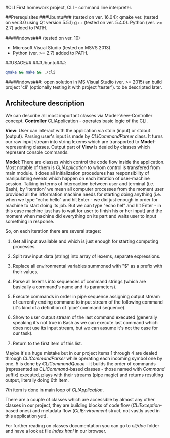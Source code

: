#CLI
First homework project, CLI - command line interpreter.

##Prerequisites
###Ubuntu### (tested on ver. 16.04): 
qmake ver. (tested on ver.3.0 using Qt version 5.5.1)
g++ (tested on ver. 5.4.0).
Python (ver. >= 2.7) added to PATH.

###Windows### (tested on ver. 10)
* Microsoft Visual Studio (tested on MSVS 2013).
* Python (ver. >= 2.7) added to PATH.

##USAGE##
###Ubuntu###:
```bash
qmake && make && ./cli
```

###Windows###:
open solution in MS Visual Studio (ver. >= 2015) an build project 'cli'
(optionally testing it with project 'tester').
to be descripted later.

## Architecture description ##

We can describe all most important classes via Model-View-Controller concept.
**Controller**
CLIApplication - operates basic logic of the CLI.

**View**: User can interact with the application via stdin (input) or stdout (output). 
Parsing user's input is made by *CLICommandParser* class. It turns our raw input stream into string lexems 
which are transported to **Model**-representing classes.
Output part of **View** is dealed by classes which represent console commands.

**Model**: 
There are classes which control the code flow inside the application. Most notable of them is *CLIApplication* 
to whom control is transfered from main module. It does all initialization procedures has responsibility of 
manipulating events which happen on each iteration of user-machine session. Talking in terms of intercaction 
between user and terminal (i.e. Bash), by 'iteration' we mean all computer processes from the moment user provided 
all the information machine needs for starting doing anything (i.e. when we type "echo hello" and hit Enter - we 
did just enough in order for machine to start doing its job. But we can type "echo hel\" and hit Enter - in this case 
machine just has to wait for user to finish his or her input) and the moment when machine did everything on its part and 
waits user to input something in response. 

So, on each iteration there are several stages:

1. Get all input available and which is just enough for starting computing processes.

2. Split raw input data (string) into array of lexems, separate expressions.

3. Replace all environmental variables summoned with "$" as a prefix with their values.

4. Parse all lexems into sequences of command strings (which are basically a command's name and its parameters).

5. Execute commands in order in pipe sequence assigning output stream of currently ending command to input stream 
of the following command (it's kind of a definition of 'pipe' command sequence).

6. Show to user output stream of the last command executed (generally speaking it's not true in Bash as we can execute 
last command which does not use its input stream, but we can assume it's not the case for our task).

7. Return to the first item of this list.

Maybe it's a huge mistake but in our project items 1 through 4 are dealed through *CLICommandParser* while operating 
each incoming symbol one by one. 5 is done by *CLICommandQueue* - it builds the order of commands (represented
as *CLICommand*-based classes - those named with *Command* suffix) executed, plays with their streams (pipe magic) and returns resulting output, 
literally doing 6th item.

7th item is done in main loop of *CLIApplication*.

There are a couple of classes which are accessible by almost any other classes in our project, 
they are building blocks of code flow (*CLIException*-based ones) and metadata flow (*CLIEnvironment* struct, not
vastly used in this application yet).

For further reading on classes documentation you can go to _cli/doc_ folder and have a look at file _index.html_ in our browser.
